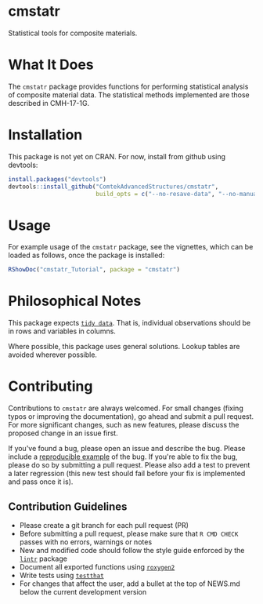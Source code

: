 # cmstatr
Statistical tools for composite materials.

# What It Does
The `cmstatr` package provides functions for performing statistical analysis
of composite material data. The statistical methods implemented are those
described in CMH-17-1G.

# Installation
This package is not yet on CRAN. For now, install from github using devtools:

```r
install.packages("devtools")
devtools::install_github("ComtekAdvancedStructures/cmstatr",
                         build_opts = c("--no-resave-data", "--no-manual"))
```

# Usage
For example usage of the `cmstatr` package, see the vignettes, which can be
loaded as follows, once the package is installed:

```r
RShowDoc("cmstatr_Tutorial", package = "cmstatr")
```

# Philosophical Notes
This package expects
[`tidy data`](https://www.jstatsoft.org/article/view/v059i10).
That is, individual observations should be in rows and variables in columns.

Where possible, this package uses general solutions. Lookup tables are avoided
wherever possible.

# Contributing
Contributions to `cmstatr` are always welcomed. For small changes (fixing typos
or improving the documentation), go ahead and submit a pull request. For more
significant changes, such as new features, please discuss the proposed change
in an issue first.

If you've found a bug, please open an issue and describe the bug. Please
include a [reproducible example](https://reprex.tidyverse.org/) of the bug.
If you're able to fix the bug, please do so by submitting a pull request.
Please also add a test to prevent a later regression (this new test should
fail before your fix is implemented and pass once it is).

## Contribution Guidelines
- Please create a git branch for each pull request (PR)
- Before submitting a pull request, please make sure that `R CMD CHECK`
  passes with no errors, warnings or notes
- New and modified code should follow the style guide enforced by the
  [`lintr`](https://cran.r-project.org/package=lintr)
  package
- Document all exported functions using
  [`roxygen2`](https://cran.r-project.org/package=roxygen2)
- Write tests using [`testthat`](https://cran.r-project.org/package=testthat)
- For changes that affect the user, add a bullet at the top of NEWS.md below
  the current development version
